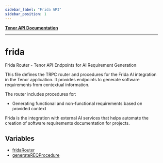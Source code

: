 ```yaml
---
sidebar_label: "Frida API"
sidebar_position: 1
---
```


[**Tenor API Documentation**](../README.md)

***

# frida

Frida Router - Tenor API Endpoints for AI Requirement Generation

This file defines the TRPC router and procedures for the Frida AI integration in the Tenor application.
It provides endpoints to generate software requirements from contextual information.

The router includes procedures for:
- Generating functional and non-functional requirements based on provided context

Frida is the integration with external AI services that helps automate the creation of
software requirements documentation for projects.

## Variables

- [fridaRouter](variables/fridaRouter.md)
- [generateREQProcedure](variables/generateREQProcedure.md)
